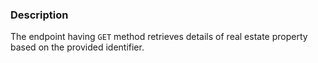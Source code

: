 ### Description

The endpoint having `GET` method retrieves details of real estate property based on the provided identifier.
